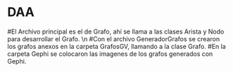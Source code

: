 # DAA
#El Archivo principal es el de Grafo, ahí se llama a las clases Arista y Nodo para desarrollar el Grafo. \n
#Con el archivo GeneradorGrafos se crearon los grafos anexos en la carpeta GrafosGV, llamando a la clase Grafo.
#En la carpeta Gephi se colocaron las imagenes de los grafos generados con Gephi. 
